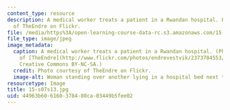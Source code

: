 ```yaml
---
content_type: resource
description: A medical worker treats a patient in a Rwandan hospital. Photo courtesy
  of TheEndre on Flickr.
file: /media/https%3A/open-learning-course-data-rc.s3.amazonaws.com/15-s07-globalhealth-lab-spring-2013/44963b606160378480ca03449b5fee02_15-s07s13.jpg
file_type: image/jpeg
image_metadata:
  caption: A medical worker treats a patient in a Rwandan hospital. (Photo courtesy
    of [TheEndre](http://www.flickr.com/photos/endrevestvik/2373704553/) on Flickr.
    Creative Commons BY-NC-SA.)
  credit: Photo courtesy of TheEndre on Flickr.
  image-alt: Woman standing over another lying in a hospital bed next to an IV drip.
resourcetype: Image
title: 15-s07s13.jpg
uid: 44963b60-6160-3784-80ca-03449b5fee02
---
```

